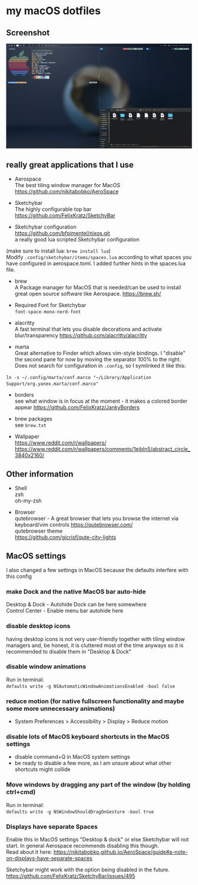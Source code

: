 # my macOS dotfiles

## Screenshot
<p align="center">
  <img src="rice.png" />
</p>

## really great applications that I use

- Aerospace  
The best tiling window manager for MacOS
https://github.com/nikitabobko/AeroSpace

- Sketchybar  
The highly configurable top bar
https://github.com/FelixKratz/SketchyBar

- Sketchybar configuration  
https://github.com/bfpimentel/nixos.git  
a really good lua scripted Sketchybar configuration  

(make sure to install lua: `brew install lua`)   
Modify `.config/sketchybar/items/spaces.lua` according to what spaces you have configured in aerospace.toml. I added further hints in the spaces.lua file.  

- brew  
A Package manager for MacOS that is needed/can be used to install great open source software like Aerospace. 
https://brew.sh/

- Required Font for Sketchybar  
`font-space-mono-nerd-font`

- alacritty   
A fast terminal that lets you disable decorations and activate blur/transparency
https://github.com/alacritty/alacritty

- marta  
Great alternative to Finder which allows vim-style bindings. I "disable" the second pane for now by moving the separator 100% to the right. Does not search for configuration in `.config`, so I symlinked it like this:

`ln -s ~/.config/marta/conf.marco "~/Library/Application Support/org.yanex.marta/conf.marco"`

- borders  
see what window is in focus at the moment - it makes a colored border appear
https://github.com/FelixKratz/JankyBorders

- brew packages  
see `brew.txt`

- Wallpaper  
https://www.reddit.com/r/wallpapers/  
https://www.reddit.com/r/wallpapers/comments/1eibln5/abstract_circle_3840x2160/

## Other information

- Shell  
zsh  
oh-my-zsh  

- Browser  
qutebrowser - A great browser that lets you browse the internet via keyboard/vim controls
https://qutebrowser.com/  
qutebrowser theme  
https://github.com/gicrisf/qute-city-lights  

## MacOS settings

I also changed a few settings in MacOS because the defaults interfere with this config

### make Dock and the native MacOS bar auto-hide  
Desktop & Dock - Autohide Dock can be here somewhere  
Control Center - Enable menu bar autohide here  

### disable desktop icons
having desktop icons is not very user-friendly together with tiling window managers and, be honest, it is cluttered most of the time anyways so it is recommended to disable them in "Desktop & Dock"  

### disable window animations
Run in terminal:  
`defaults write -g NSAutomaticWindowAnimationsEnabled -bool false`

### reduce motion (for native fullscreen functionality and maybe some more unnecessary animations)
- System Preferences > Accessibility > Display > Reduce motion

### disable lots of MacOS keyboard shortcuts in the MacOS settings
- disable command+Q in MacOS system settings
- be ready to disable a few more, as I am unsure about what other shortcuts might collide

### Move windows by dragging any part of the window (by holding ctrl+cmd)
Run in terminal:  
`defaults write -g NSWindowShouldDragOnGesture -bool true`

### Displays have separate Spaces
Enable this in MacOS settings "Desktop & dock" or else Sketchybar will not start. In general Aerospace recommends disabling this though.  
Read about it here: https://nikitabobko.github.io/AeroSpace/guide#a-note-on-displays-have-separate-spaces  

Sketchybar might work with the option being disabled in the future.  
https://github.com/FelixKratz/SketchyBar/issues/495  

